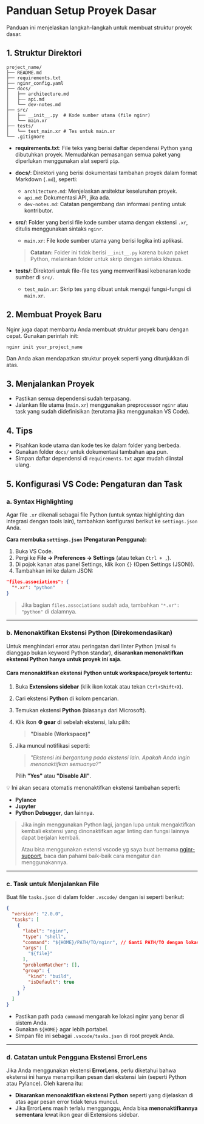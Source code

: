 # Panduan Setup Proyek Dasar

Panduan ini menjelaskan langkah-langkah untuk membuat struktur proyek dasar.

## 1. Struktur Direktori

```plaintext
project_name/
├── README.md
├── requirements.txt
├── nginr_config.yaml
├── docs/
│   ├── architecture.md
│   ├── api.md
│   └── dev-notes.md
├── src/
│   ├── __init__.py  # Kode sumber utama (file nginr)
│   └── main.xr
├── tests/
│   └── test_main.xr # Tes untuk main.xr
└── .gitignore
```

* **requirements.txt**: File teks yang berisi daftar dependensi Python yang dibutuhkan proyek. Memudahkan pemasangan semua paket yang diperlukan menggunakan alat seperti `pip`.

* **docs/**: Direktori yang berisi dokumentasi tambahan proyek dalam format Markdown (`.md`), seperti:

  * `architecture.md`: Menjelaskan arsitektur keseluruhan proyek.
  * `api.md`: Dokumentasi API, jika ada.
  * `dev-notes.md`: Catatan pengembang dan informasi penting untuk kontributor.

* **src/**: Folder yang berisi file kode sumber utama dengan ekstensi `.xr`, ditulis menggunakan sintaks `nginr`.

  * `main.xr`: File kode sumber utama yang berisi logika inti aplikasi.

  > **Catatan:** Folder ini tidak berisi `__init__.py` karena bukan paket Python, melainkan folder untuk skrip dengan sintaks khusus.

* **tests/**: Direktori untuk file-file tes yang memverifikasi kebenaran kode sumber di `src/`.

  * `test_main.xr`: Skrip tes yang dibuat untuk menguji fungsi-fungsi di `main.xr`.

## 2. Membuat Proyek Baru

Nginr juga dapat membantu Anda membuat struktur proyek baru dengan cepat. Gunakan perintah init:

```
nginr init your_project_name
```

Dan Anda akan mendapatkan struktur proyek seperti yang ditunjukkan di atas.

## 3. Menjalankan Proyek

* Pastikan semua dependensi sudah terpasang.
* Jalankan file utama (`main.xr`) menggunakan preprocessor `nginr` atau task yang sudah didefinisikan (terutama jika menggunakan VS Code).

## 4. Tips

* Pisahkan kode utama dan kode tes ke dalam folder yang berbeda.
* Gunakan folder `docs/` untuk dokumentasi tambahan apa pun.
* Simpan daftar dependensi di `requirements.txt` agar mudah diinstal ulang.

## 5. Konfigurasi VS Code: Pengaturan dan Task

### a. Syntax Highlighting

Agar file `.xr` dikenali sebagai file Python (untuk syntax highlighting dan integrasi dengan tools lain), tambahkan konfigurasi berikut ke `settings.json` Anda.

**Cara membuka `settings.json` (Pengaturan Pengguna):**

1. Buka VS Code.
2. Pergi ke **File → Preferences → Settings** (atau tekan `Ctrl + ,`).
3. Di pojok kanan atas panel Settings, klik ikon `{}` (Open Settings (JSON)).
4. Tambahkan ini ke dalam JSON:

```json
"files.associations": {
  "*.xr": "python"
}
```

> Jika bagian `files.associations` sudah ada, tambahkan `"*.xr": "python"` di dalamnya.

---

### b. Menonaktifkan Ekstensi Python (Direkomendasikan)

Untuk menghindari error atau peringatan dari linter Python (misal `fn` dianggap bukan keyword Python standar), **disarankan menonaktifkan ekstensi Python hanya untuk proyek ini saja**.

#### Cara menonaktifkan ekstensi Python untuk workspace/proyek tertentu:

1. Buka **Extensions sidebar** (klik ikon kotak atau tekan `Ctrl+Shift+X`).

2. Cari ekstensi **Python** di kolom pencarian.

3. Temukan ekstensi **Python** (biasanya dari Microsoft).

4. Klik ikon **⚙️ gear** di sebelah ekstensi, lalu pilih:

   > **"Disable (Workspace)"**

5. Jika muncul notifikasi seperti:

   > *"Ekstensi ini bergantung pada ekstensi lain. Apakah Anda ingin menonaktifkan semuanya?"*

   Pilih **"Yes"** atau **"Disable All"**.

💡 Ini akan secara otomatis menonaktifkan ekstensi tambahan seperti:

* **Pylance**
* **Jupyter**
* **Python Debugger**, dan lainnya.

> Jika ingin menggunakan Python lagi, jangan lupa untuk mengaktifkan kembali ekstensi yang dinonaktifkan agar linting dan fungsi lainnya dapat berjalan kembali.
> 
> Atau bisa menggunakan extensi vscode yg saya buat bernama [nginr-support](https://github.com/nginrsw/nginr-support), baca dan pahami baik-baik cara mengatur dan menggunakannya.

---

### c. Task untuk Menjalankan File

Buat file `tasks.json` di dalam folder `.vscode/` dengan isi seperti berikut:

```json
{
  "version": "2.0.0",
  "tasks": [
    {
      "label": "nginr",
      "type": "shell",
      "command": "${HOME}/PATH/TO/nginr", // Ganti PATH/TO dengan lokasi nginr Anda
      "args": [
        "${file}"
      ],
      "problemMatcher": [],
      "group": {
        "kind": "build",
        "isDefault": true
      }
    }
  ]
}
```

* Pastikan path pada `command` mengarah ke lokasi nginr yang benar di sistem Anda.
* Gunakan `${HOME}` agar lebih portabel.
* Simpan file ini sebagai `.vscode/tasks.json` di root proyek Anda.

---

### d. Catatan untuk Pengguna Ekstensi ErrorLens

Jika Anda menggunakan ekstensi **ErrorLens**, perlu diketahui bahwa ekstensi ini hanya menampilkan pesan dari ekstensi lain (seperti Python atau Pylance). Oleh karena itu:

* **Disarankan menonaktifkan ekstensi Python** seperti yang dijelaskan di atas agar pesan error tidak terus muncul.
* Jika ErrorLens masih terlalu mengganggu, Anda bisa **menonaktifkannya sementara** lewat ikon gear di Extensions sidebar.
